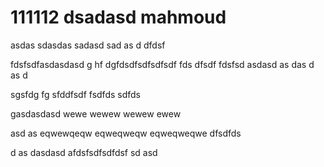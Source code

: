# 111112 dsadasd mahmoud
asdas
sdasdas
sadasd
sad
as
d
dfdsf

fdsfsdfasdasdasd
g
hf
dgfdsdfsdfsdfsdf fds 
dfsdf
fdsfsd
asdasd
as
das
d
as
d

sgsfdg
fg
sfddfsdf
fsdfds
sdfds

gasdasdasd
wewe
wewew
wewew
ewew

asd
as
eqwewqeqw
eqweqweqw
eqweqweqwe
dfsdfds

d
as
dasdasd
afdsfsdfsdfdsf
sd
asd
